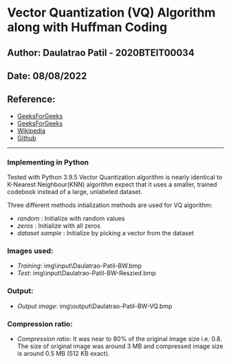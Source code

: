 # Vector Quantization (VQ) Algorithm along with Huffman Coding
## Author: Daulatrao Patil - 2020BTEIT00034
## Date: 08/08/2022
## Reference:
- [GeeksForGeeks](https://www.geeksforgeeks.org/learning-vector-quantization/)
- [GeeksForGeeks](https://www.geeksforgeeks.org/huffman-coding-greedy-algo-3/)
- [Wikipedia](https://en.wikipedia.org/wiki/Vector_quantization)
- [Github](https://github.com/topics/vector-quantization)
---
### Implementing in Python

Tested with Python 3.9.5
Vector Quantization algorithm is nearly identical to K-Nearest Neighbour(KNN) algorithm expect that it uses a smaller, trained codebook instead of a large, unlabeled dataset.

Three different methods intialization methods are used for VQ algorithm:
-   _random_ : Initialize with random values
-   _zeros_ : Initialize with all zeros
-   _dataset sample_ : Initialize by picking a vector from the dataset

### Images used:
- _Training_: img\input\Daulatrao-Patil-BW.bmp
- _Test_: img\input\Daulatrao-Patil-BW-Reszied.bmp

### Output:
- _Output image_: img\output\Daulatrao-Patil-BW-VQ.bmp

### Compression ratio:
- _Compression ratio_: It was near to 80% of the original image size i.e. 0.8. The size of original image was around 3 MB and compressed image size is around 0.5 MB (512 KB exact).
